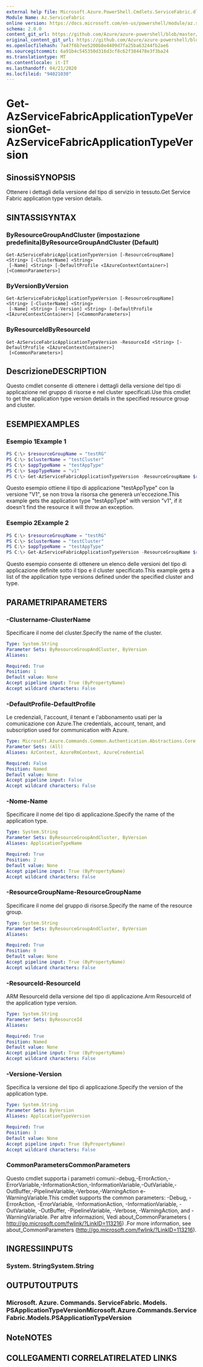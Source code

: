 ```yaml
---
external help file: Microsoft.Azure.PowerShell.Cmdlets.ServiceFabric.dll-Help.xml
Module Name: Az.ServiceFabric
online version: https://docs.microsoft.com/en-us/powershell/module/az.servicefabric/get-azservicefabricapplicationtypeversion
schema: 2.0.0
content_git_url: https://github.com/Azure/azure-powershell/blob/master/src/ServiceFabric/ServiceFabric/help/Get-AzServiceFabricApplicationTypeVersion.md
original_content_git_url: https://github.com/Azure/azure-powershell/blob/master/src/ServiceFabric/ServiceFabric/help/Get-AzServiceFabricApplicationTypeVersion.md
ms.openlocfilehash: 7a47f6b7ee5200b8e4409d7fa25ba63244fb2ae6
ms.sourcegitcommit: 6a91b4c545350d316d3cf8c62f384478e3f3ba24
ms.translationtype: MT
ms.contentlocale: it-IT
ms.lasthandoff: 04/21/2020
ms.locfileid: "94021030"
---
```

# <span data-ttu-id="4d1e1-101">Get-AzServiceFabricApplicationTypeVersion</span><span class="sxs-lookup"><span data-stu-id="4d1e1-101">Get-AzServiceFabricApplicationTypeVersion</span></span>

## <span data-ttu-id="4d1e1-102">Sinossi</span><span class="sxs-lookup"><span data-stu-id="4d1e1-102">SYNOPSIS</span></span>
<span data-ttu-id="4d1e1-103">Ottenere i dettagli della versione del tipo di servizio in tessuto.</span><span class="sxs-lookup"><span data-stu-id="4d1e1-103">Get Service Fabric application type version details.</span></span>

## <span data-ttu-id="4d1e1-104">SINTASSI</span><span class="sxs-lookup"><span data-stu-id="4d1e1-104">SYNTAX</span></span>

### <span data-ttu-id="4d1e1-105">ByResourceGroupAndCluster (impostazione predefinita)</span><span class="sxs-lookup"><span data-stu-id="4d1e1-105">ByResourceGroupAndCluster (Default)</span></span>
```
Get-AzServiceFabricApplicationTypeVersion [-ResourceGroupName] <String> [-ClusterName] <String>
 [-Name] <String> [-DefaultProfile <IAzureContextContainer>] [<CommonParameters>]
```

### <span data-ttu-id="4d1e1-106">ByVersion</span><span class="sxs-lookup"><span data-stu-id="4d1e1-106">ByVersion</span></span>
```
Get-AzServiceFabricApplicationTypeVersion [-ResourceGroupName] <String> [-ClusterName] <String>
 [-Name] <String> [-Version] <String> [-DefaultProfile <IAzureContextContainer>] [<CommonParameters>]
```

### <span data-ttu-id="4d1e1-107">ByResourceId</span><span class="sxs-lookup"><span data-stu-id="4d1e1-107">ByResourceId</span></span>
```
Get-AzServiceFabricApplicationTypeVersion -ResourceId <String> [-DefaultProfile <IAzureContextContainer>]
 [<CommonParameters>]
```

## <span data-ttu-id="4d1e1-108">Descrizione</span><span class="sxs-lookup"><span data-stu-id="4d1e1-108">DESCRIPTION</span></span>
<span data-ttu-id="4d1e1-109">Questo cmdlet consente di ottenere i dettagli della versione del tipo di applicazione nel gruppo di risorse e nel cluster specificati.</span><span class="sxs-lookup"><span data-stu-id="4d1e1-109">Use this cmdlet to get the application type version details in the specified resource group and cluster.</span></span>

## <span data-ttu-id="4d1e1-110">ESEMPI</span><span class="sxs-lookup"><span data-stu-id="4d1e1-110">EXAMPLES</span></span>

### <span data-ttu-id="4d1e1-111">Esempio 1</span><span class="sxs-lookup"><span data-stu-id="4d1e1-111">Example 1</span></span>
```powershell
PS C:\> $resourceGroupName = "testRG"
PS C:\> $clusterName = "testCluster"
PS C:\> $appTypeName = "testAppType"
PS C:\> $appTypeName = "v1"
PS C:\> Get-AzServiceFabricApplicationTypeVersion -ResourceGroupName $resourceGroupName -ClusterName $clusterName -Name $appTypeName -Version
```

<span data-ttu-id="4d1e1-112">Questo esempio ottiene il tipo di applicazione "testAppType" con la versione "V1", se non trova la risorsa che genererà un'eccezione.</span><span class="sxs-lookup"><span data-stu-id="4d1e1-112">This example gets the application type "testAppType" with version "v1", if it doesn't find the resource it will throw an exception.</span></span>

### <span data-ttu-id="4d1e1-113">Esempio 2</span><span class="sxs-lookup"><span data-stu-id="4d1e1-113">Example 2</span></span>
```powershell
PS C:\> $resourceGroupName = "testRG"
PS C:\> $clusterName = "testCluster"
PS C:\> $appTypeName = "testAppType"
PS C:\> Get-AzServiceFabricApplicationTypeVersion -ResourceGroupName $resourceGroupName -ClusterName $clusterName -Name $appTypeName
```

<span data-ttu-id="4d1e1-114">Questo esempio consente di ottenere un elenco delle versioni del tipo di applicazione definite sotto il tipo e il cluster specificato.</span><span class="sxs-lookup"><span data-stu-id="4d1e1-114">This example gets a list of the application type versions defined under the specified cluster and type.</span></span>

## <span data-ttu-id="4d1e1-115">PARAMETRI</span><span class="sxs-lookup"><span data-stu-id="4d1e1-115">PARAMETERS</span></span>

### <span data-ttu-id="4d1e1-116">-Clustername</span><span class="sxs-lookup"><span data-stu-id="4d1e1-116">-ClusterName</span></span>
<span data-ttu-id="4d1e1-117">Specificare il nome del cluster.</span><span class="sxs-lookup"><span data-stu-id="4d1e1-117">Specify the name of the cluster.</span></span>

```yaml
Type: System.String
Parameter Sets: ByResourceGroupAndCluster, ByVersion
Aliases:

Required: True
Position: 1
Default value: None
Accept pipeline input: True (ByPropertyName)
Accept wildcard characters: False
```

### <span data-ttu-id="4d1e1-118">-DefaultProfile</span><span class="sxs-lookup"><span data-stu-id="4d1e1-118">-DefaultProfile</span></span>
<span data-ttu-id="4d1e1-119">Le credenziali, l'account, il tenant e l'abbonamento usati per la comunicazione con Azure.</span><span class="sxs-lookup"><span data-stu-id="4d1e1-119">The credentials, account, tenant, and subscription used for communication with Azure.</span></span>

```yaml
Type: Microsoft.Azure.Commands.Common.Authentication.Abstractions.Core.IAzureContextContainer
Parameter Sets: (All)
Aliases: AzContext, AzureRmContext, AzureCredential

Required: False
Position: Named
Default value: None
Accept pipeline input: False
Accept wildcard characters: False
```

### <span data-ttu-id="4d1e1-120">-Nome</span><span class="sxs-lookup"><span data-stu-id="4d1e1-120">-Name</span></span>
<span data-ttu-id="4d1e1-121">Specificare il nome del tipo di applicazione.</span><span class="sxs-lookup"><span data-stu-id="4d1e1-121">Specify the name of the application type.</span></span>

```yaml
Type: System.String
Parameter Sets: ByResourceGroupAndCluster, ByVersion
Aliases: ApplicationTypeName

Required: True
Position: 2
Default value: None
Accept pipeline input: True (ByPropertyName)
Accept wildcard characters: False
```

### <span data-ttu-id="4d1e1-122">-ResourceGroupName</span><span class="sxs-lookup"><span data-stu-id="4d1e1-122">-ResourceGroupName</span></span>
<span data-ttu-id="4d1e1-123">Specificare il nome del gruppo di risorse.</span><span class="sxs-lookup"><span data-stu-id="4d1e1-123">Specify the name of the resource group.</span></span>

```yaml
Type: System.String
Parameter Sets: ByResourceGroupAndCluster, ByVersion
Aliases:

Required: True
Position: 0
Default value: None
Accept pipeline input: True (ByPropertyName)
Accept wildcard characters: False
```

### <span data-ttu-id="4d1e1-124">-ResourceId</span><span class="sxs-lookup"><span data-stu-id="4d1e1-124">-ResourceId</span></span>
<span data-ttu-id="4d1e1-125">ARM ResourceId della versione del tipo di applicazione.</span><span class="sxs-lookup"><span data-stu-id="4d1e1-125">Arm ResourceId of the application type version.</span></span>

```yaml
Type: System.String
Parameter Sets: ByResourceId
Aliases:

Required: True
Position: Named
Default value: None
Accept pipeline input: True (ByPropertyName)
Accept wildcard characters: False
```

### <span data-ttu-id="4d1e1-126">-Versione</span><span class="sxs-lookup"><span data-stu-id="4d1e1-126">-Version</span></span>
<span data-ttu-id="4d1e1-127">Specifica la versione del tipo di applicazione.</span><span class="sxs-lookup"><span data-stu-id="4d1e1-127">Specify the version of the application type.</span></span>

```yaml
Type: System.String
Parameter Sets: ByVersion
Aliases: ApplicationTypeVersion

Required: True
Position: 3
Default value: None
Accept pipeline input: True (ByPropertyName)
Accept wildcard characters: False
```

### <span data-ttu-id="4d1e1-128">CommonParameters</span><span class="sxs-lookup"><span data-stu-id="4d1e1-128">CommonParameters</span></span>
<span data-ttu-id="4d1e1-129">Questo cmdlet supporta i parametri comuni:-debug,-ErrorAction,-ErrorVariable,-InformationAction,-InformationVariable,-OutVariable,-OutBuffer,-PipelineVariable,-Verbose,-WarningAction e-WarningVariable.</span><span class="sxs-lookup"><span data-stu-id="4d1e1-129">This cmdlet supports the common parameters: -Debug, -ErrorAction, -ErrorVariable, -InformationAction, -InformationVariable, -OutVariable, -OutBuffer, -PipelineVariable, -Verbose, -WarningAction, and -WarningVariable.</span></span> <span data-ttu-id="4d1e1-130">Per altre informazioni, Vedi about_CommonParameters ( http://go.microsoft.com/fwlink/?LinkID=113216) .</span><span class="sxs-lookup"><span data-stu-id="4d1e1-130">For more information, see about_CommonParameters (http://go.microsoft.com/fwlink/?LinkID=113216).</span></span>

## <span data-ttu-id="4d1e1-131">INGRESSI</span><span class="sxs-lookup"><span data-stu-id="4d1e1-131">INPUTS</span></span>

### <span data-ttu-id="4d1e1-132">System. String</span><span class="sxs-lookup"><span data-stu-id="4d1e1-132">System.String</span></span>

## <span data-ttu-id="4d1e1-133">OUTPUT</span><span class="sxs-lookup"><span data-stu-id="4d1e1-133">OUTPUTS</span></span>

### <span data-ttu-id="4d1e1-134">Microsoft. Azure. Commands. ServiceFabric. Models. PSApplicationTypeVersion</span><span class="sxs-lookup"><span data-stu-id="4d1e1-134">Microsoft.Azure.Commands.ServiceFabric.Models.PSApplicationTypeVersion</span></span>

## <span data-ttu-id="4d1e1-135">Note</span><span class="sxs-lookup"><span data-stu-id="4d1e1-135">NOTES</span></span>

## <span data-ttu-id="4d1e1-136">COLLEGAMENTI CORRELATI</span><span class="sxs-lookup"><span data-stu-id="4d1e1-136">RELATED LINKS</span></span>
